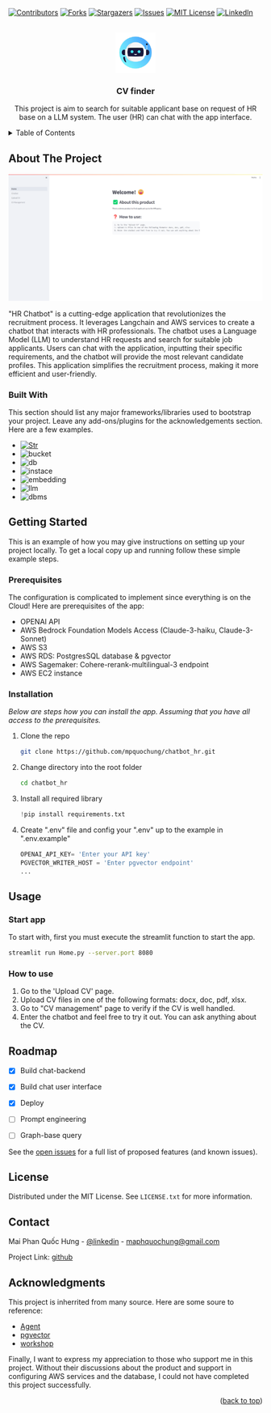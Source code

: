 


<!-- PROJECT SHIELDS -->
<!--
*** I'm using markdown "reference style" links for readability.
*** Reference links are enclosed in brackets [ ] instead of parentheses ( ).
*** See the bottom of this document for the declaration of the reference variables
*** for contributors-url, forks-url, etc. This is an optional, concise syntax you may use.
*** https://www.markdownguide.org/basic-syntax/#reference-style-links
-->
[![Contributors][contributors-shield]][contributors-url]
[![Forks][forks-shield]][forks-url]
[![Stargazers][stars-shield]][stars-url]
[![Issues][issues-shield]][issues-url]
[![MIT License][license-shield]][license-url]
[![LinkedIn][linkedin-shield]][linkedin-url]



<!-- PROJECT LOGO -->
<br />
<div align="center">
  <a href="https://github.com/othneildrew/Best-README-Template">
    <img src="image/logo.png" alt="Logo" width="80" height="80">
  </a>

  <h3 align="center">CV finder</h3>

  <p align="center">
    This project is aim to search for suitable applicant base on request of HR base on a LLM system. The user (HR) can chat with the app interface.
</div>



<!-- TABLE OF CONTENTS -->
<details>
  <summary>Table of Contents</summary>
  <ol>
    <li>
      <a href="#about-the-project">About The Project</a>
      <ul>
        <li><a href="#built-with">Built With</a></li>
      </ul>
    </li>
    <li>
      <a href="#getting-started">Getting Started</a>
      <ul>
        <li><a href="#prerequisites">Prerequisites</a></li>
        <li><a href="#installation">Installation</a></li>
      </ul>
    </li>
    <li><a href="#usage">Usage</a></li>
    <li><a href="#roadmap">Roadmap</a></li>
    <li><a href="#contact">Contact</a></li>
    <li><a href="#acknowledgments">Acknowledgments</a></li>
  </ol>
</details>



<!-- ABOUT THE PROJECT -->
## About The Project

![Product Name Screen Shot][product-screenshot]

"HR Chatbot" is a cutting-edge application that revolutionizes the recruitment process. It leverages Langchain and AWS services to create a chatbot that interacts with HR professionals. The chatbot uses a Language Model (LLM) to understand HR requests and search for suitable job applicants. Users can chat with the application, inputting their specific requirements, and the chatbot will provide the most relevant candidate profiles. This application simplifies the recruitment process, making it more efficient and user-friendly.


### Built With

This section should list any major frameworks/libraries used to bootstrap your project. Leave any add-ons/plugins for the acknowledgements section. Here are a few examples.

* [![Str][Streamlit]][Streamlit-url]
* ![bucket][S3]
* ![db][RDS]
* ![instace][EC2]
* ![embedding][OPENAI]
* ![llm][claude]
* ![dbms][pg]


<!-- GETTING STARTED -->
## Getting Started

This is an example of how you may give instructions on setting up your project locally.
To get a local copy up and running follow these simple example steps.

### Prerequisites

The configuration is complicated to implement since everything is on the Cloud! Here are prerequisites of the app:
* OPENAI API
* AWS Bedrock Foundation Models Access (Claude-3-haiku, Claude-3-Sonnet)
* AWS S3
* AWS RDS: PostgresSQL database & pgvector
* AWS Sagemaker: Cohere-rerank-multilingual-3 endpoint
* AWS EC2 instance

### Installation

_Below are steps how you can install the app. Assuming that you have all access to the prerequisites._

1. Clone the repo
   ```sh
   git clone https://github.com/mpquochung/chatbot_hr.git
   ```
2. Change directory into the root folder
   ```sh
   cd chatbot_hr
   ```
3. Install all required library
   ```py
   !pip install requirements.txt
   ```
4. Create ".env" file and config your ".env" up to the example in ".env.example"
   ```py
   OPENAI_API_KEY= 'Enter your API key'
   PGVECTOR_WRITER_HOST = 'Enter pgvector endpoint'
   ...
   ```

<!-- USAGE EXAMPLES -->
## Usage
### Start app
To start with, first you must execute the streamlit function to start the app.
   ```sh
   streamlit run Home.py --server.port 8080 
   ```
### How to use
1. Go to the 'Upload CV' page.
2. Upload CV files in one of the following formats: docx, doc, pdf, xlsx.
3. Go to "CV management" page to verify if the CV is well handled. 
4. Enter the chatbot and feel free to try it out. You can ask anything about the CV.


<!-- ROADMAP -->
## Roadmap

- [x] Build chat-backend
- [x] Build chat user interface
- [x] Deploy
- [ ] Prompt engineering
- [ ] Graph-base query


See the [open issues](https://github.com/mpquochung/chatbot_hr/issues) for a full list of proposed features (and known issues).




<!-- LICENSE -->
## License

Distributed under the MIT License. See `LICENSE.txt` for more information.



<!-- CONTACT -->
## Contact

Mai Phan Quốc Hưng - [@linkedin](https://www.linkedin.com/in/qhungmp/) - maphquochung@gmail.com

Project Link: [github](https://github.com/mpquochung/chatbot_hr.git) 



<!-- ACKNOWLEDGMENTS -->
## Acknowledgments

This project is inherrited from many source. Here are some soure to reference:

* [Agent](https://github.com/aws-samples/aws-agentic-document-assistant)
* [pgvector](https://aws.amazon.com/vi/blogs/database/leverage-pgvector-and-amazon-aurora-postgresql-for-natural-language-processing-chatbots-and-sentiment-analysis/)
* [workshop](https://github.com/aws-samples/amazon-bedrock-workshop)

Finally, I want to express my appreciation to those who support me in this project. Without their discussions about the product and support in configuring AWS services and the database, I could not have completed this project successfully.


<p align="right">(<a href="#readme-top">back to top</a>)</p>



<!-- MARKDOWN LINKS & IMAGES -->
<!-- https://www.markdownguide.org/basic-syntax/#reference-style-links -->
[contributors-shield]: https://img.shields.io/github/contributors/othneildrew/Best-README-Template.svg?style=for-the-badge
[contributors-url]: https://github.com/othneildrew/Best-README-Template/graphs/contributors
[forks-shield]: https://img.shields.io/github/forks/othneildrew/Best-README-Template.svg?style=for-the-badge
[forks-url]: https://github.com/othneildrew/Best-README-Template/network/members
[stars-shield]: https://img.shields.io/github/stars/othneildrew/Best-README-Template.svg?style=for-the-badge
[stars-url]: https://github.com/othneildrew/Best-README-Template/stargazers
[issues-shield]: https://img.shields.io/github/issues/othneildrew/Best-README-Template.svg?style=for-the-badge
[issues-url]: https://github.com/othneildrew/Best-README-Template/issues
[license-shield]: https://img.shields.io/github/license/othneildrew/Best-README-Template.svg?style=for-the-badge
[license-url]: https://github.com/othneildrew/Best-README-Template/blob/master/LICENSE.txt
[linkedin-shield]: https://img.shields.io/badge/-LinkedIn-black.svg?style=for-the-badge&logo=linkedin&colorB=555
[linkedin-url]: https://linkedin.com/in/othneildrew
[product-screenshot]: image/screenshot.png
[Next.js]: https://img.shields.io/badge/next.js-000000?style=for-the-badge&logo=nextdotjs&logoColor=white
[Next-url]: https://nextjs.org/
[Streamlit]: https://img.shields.io/badge/Streamlit-%23FF4B4B?logo=streamlit&color=white
[Streamlit-url]: https://streamlit.io
[React.js]: https://img.shields.io/badge/React-20232A?style=for-the-badge&logo=react&logoColor=61DAFB
[React-url]: https://reactjs.org/
[Vue.js]: https://img.shields.io/badge/Vue.js-35495E?style=for-the-badge&logo=vuedotjs&logoColor=4FC08D
[Vue-url]: https://vuejs.org/
[Angular.io]: https://img.shields.io/badge/Angular-DD0031?style=for-the-badge&logo=angular&logoColor=white
[Angular-url]: https://angular.io/
[Svelte.dev]: https://img.shields.io/badge/Svelte-4A4A55?style=for-the-badge&logo=svelte&logoColor=FF3E00
[Svelte-url]: https://svelte.dev/
[Laravel.com]: https://img.shields.io/badge/Laravel-FF2D20?style=for-the-badge&logo=laravel&logoColor=white
[Laravel-url]: https://laravel.com
[Bootstrap.com]: https://img.shields.io/badge/Bootstrap-563D7C?style=for-the-badge&logo=bootstrap&logoColor=white
[Bootstrap-url]: https://getbootstrap.com
[JQuery.com]: https://img.shields.io/badge/jQuery-0769AD?style=for-the-badge&logo=jquery&logoColor=white
[JQuery-url]: https://jquery.com 
[S3]: https://img.shields.io/badge/AWS%20S3-%23569A31?logo=amazons3&color=white
[RDS]: https://img.shields.io/badge/AWS%20RDS-%23569A31?logo=amazonrds&color=white
[EC2]: https://img.shields.io/badge/AWS%20EC2-%23569A31?logo=amazonec2&color=white
[OPENAI]: https://img.shields.io/badge/OPENAI%20API-%23412991?logo=openai&logoColor=%23412991&color=white
[Claude]: https://img.shields.io/badge/AWS%20Bedrock%20Claude3-%23191919?logo=anthropic&logoColor=%23191919&color=white
[pg]: https://img.shields.io/badge/Postgres%20SQL-%234169E1?logo=postgresql&logoColor=%234169E1&color=white

